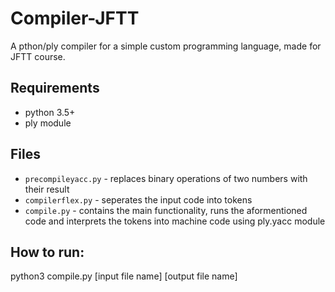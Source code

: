 # Compiler-JFTT
 A pthon/ply compiler for a simple custom programming language, made for JFTT course.

## Requirements
 - python 3.5+
 - ply module

 ## Files
 - `precompileyacc.py` - replaces binary operations of two numbers with their result
 - `compilerflex.py` - seperates the input code into tokens
 - `compile.py` - contains the main functionality, runs the aformentioned code and interprets the tokens into machine code using ply.yacc module
 
 ## How to run:
  python3 compile.py [input file name] [output file name]